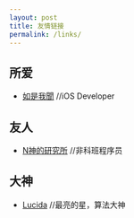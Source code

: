 ```yaml
---
layout: post
title: 友情链接
permalink: /links/
---
```

所爱
----
* [如是我聞](http://ztpala.com) //iOS Developer

友人
----
* [N神的研究所](http://nshen.net) //非科班程序员

大神
----
* [Lucida](http://lucida.me/) //最亮的星，算法大神
